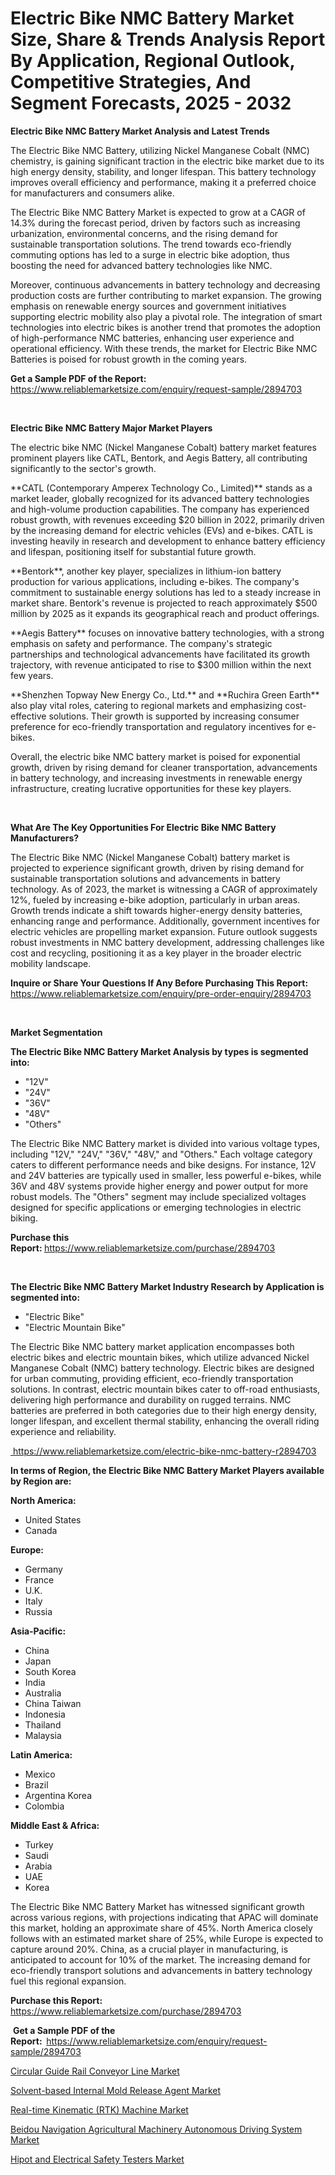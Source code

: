 <p><h1>Electric Bike NMC Battery Market Size, Share & Trends Analysis Report By Application, Regional Outlook, Competitive Strategies, And Segment Forecasts, 2025 - 2032</h1></p><p><strong>Electric Bike NMC Battery Market Analysis and Latest Trends</strong></p>
<p><p>The Electric Bike NMC Battery, utilizing Nickel Manganese Cobalt (NMC) chemistry, is gaining significant traction in the electric bike market due to its high energy density, stability, and longer lifespan. This battery technology improves overall efficiency and performance, making it a preferred choice for manufacturers and consumers alike.</p><p>The Electric Bike NMC Battery Market is expected to grow at a CAGR of 14.3% during the forecast period, driven by factors such as increasing urbanization, environmental concerns, and the rising demand for sustainable transportation solutions. The trend towards eco-friendly commuting options has led to a surge in electric bike adoption, thus boosting the need for advanced battery technologies like NMC.</p><p>Moreover, continuous advancements in battery technology and decreasing production costs are further contributing to market expansion. The growing emphasis on renewable energy sources and government initiatives supporting electric mobility also play a pivotal role. The integration of smart technologies into electric bikes is another trend that promotes the adoption of high-performance NMC batteries, enhancing user experience and operational efficiency. With these trends, the market for Electric Bike NMC Batteries is poised for robust growth in the coming years.</p></p>
<p><strong>Get a Sample PDF of the Report:&nbsp;</strong> <a href="https://www.reliablemarketsize.com/enquiry/request-sample/2894703?utm_campaign=1895&utm_medium=2&utm_source=Github&utm_content=ia&utm_term=15032025&utm_id=electric-bike-nmc-battery">https://www.reliablemarketsize.com/enquiry/request-sample/2894703</a></p>
<p>&nbsp;</p>
<p><strong>Electric Bike NMC Battery Major Market Players</strong></p>
<p><p>The electric bike NMC (Nickel Manganese Cobalt) battery market features prominent players like CATL, Bentork, and Aegis Battery, all contributing significantly to the sector's growth. </p><p>**CATL (Contemporary Amperex Technology Co., Limited)** stands as a market leader, globally recognized for its advanced battery technologies and high-volume production capabilities. The company has experienced robust growth, with revenues exceeding $20 billion in 2022, primarily driven by the increasing demand for electric vehicles (EVs) and e-bikes. CATL is investing heavily in research and development to enhance battery efficiency and lifespan, positioning itself for substantial future growth.</p><p>**Bentork**, another key player, specializes in lithium-ion battery production for various applications, including e-bikes. The company's commitment to sustainable energy solutions has led to a steady increase in market share. Bentork's revenue is projected to reach approximately $500 million by 2025 as it expands its geographical reach and product offerings.</p><p>**Aegis Battery** focuses on innovative battery technologies, with a strong emphasis on safety and performance. The company's strategic partnerships and technological advancements have facilitated its growth trajectory, with revenue anticipated to rise to $300 million within the next few years.</p><p>**Shenzhen Topway New Energy Co., Ltd.** and **Ruchira Green Earth** also play vital roles, catering to regional markets and emphasizing cost-effective solutions. Their growth is supported by increasing consumer preference for eco-friendly transportation and regulatory incentives for e-bikes.</p><p>Overall, the electric bike NMC battery market is poised for exponential growth, driven by rising demand for cleaner transportation, advancements in battery technology, and increasing investments in renewable energy infrastructure, creating lucrative opportunities for these key players.</p></p>
<p>&nbsp;</p>
<p><strong>What Are The Key Opportunities For Electric Bike NMC Battery Manufacturers?</strong></p>
<p><p>The Electric Bike NMC (Nickel Manganese Cobalt) battery market is projected to experience significant growth, driven by rising demand for sustainable transportation solutions and advancements in battery technology. As of 2023, the market is witnessing a CAGR of approximately 12%, fueled by increasing e-bike adoption, particularly in urban areas. Growth trends indicate a shift towards higher-energy density batteries, enhancing range and performance. Additionally, government incentives for electric vehicles are propelling market expansion. Future outlook suggests robust investments in NMC battery development, addressing challenges like cost and recycling, positioning it as a key player in the broader electric mobility landscape.</p></p>
<p><strong>Inquire or Share Your Questions If Any Before Purchasing This Report:</strong> <a href="https://www.reliablemarketsize.com/enquiry/pre-order-enquiry/2894703?utm_campaign=1895&utm_medium=2&utm_source=Github&utm_content=ia&utm_term=15032025&utm_id=electric-bike-nmc-battery">https://www.reliablemarketsize.com/enquiry/pre-order-enquiry/2894703</a></p>
<p>&nbsp;</p>
<p><strong>Market Segmentation</strong></p>
<p><strong>The Electric Bike NMC Battery Market Analysis by types is segmented into:</strong></p>
<p><ul><li>"12V"</li><li>"24V"</li><li>"36V"</li><li>"48V"</li><li>"Others"</li></ul></p>
<p><p>The Electric Bike NMC Battery market is divided into various voltage types, including "12V," "24V," "36V," "48V," and "Others." Each voltage category caters to different performance needs and bike designs. For instance, 12V and 24V batteries are typically used in smaller, less powerful e-bikes, while 36V and 48V systems provide higher energy and power output for more robust models. The "Others" segment may include specialized voltages designed for specific applications or emerging technologies in electric biking.</p></p>
<p><strong>Purchase this Report:&nbsp;</strong><a href="https://www.reliablemarketsize.com/purchase/2894703?utm_campaign=1895&utm_medium=2&utm_source=Github&utm_content=ia&utm_term=15032025&utm_id=electric-bike-nmc-battery">https://www.reliablemarketsize.com/purchase/2894703</a></p>
<p>&nbsp;</p>
<p><strong>The Electric Bike NMC Battery Market Industry Research by Application is segmented into:</strong></p>
<p><ul><li>"Electric Bike"</li><li>"Electric Mountain Bike"</li></ul></p>
<p><p>The Electric Bike NMC battery market application encompasses both electric bikes and electric mountain bikes, which utilize advanced Nickel Manganese Cobalt (NMC) battery technology. Electric bikes are designed for urban commuting, providing efficient, eco-friendly transportation solutions. In contrast, electric mountain bikes cater to off-road enthusiasts, delivering high performance and durability on rugged terrains. NMC batteries are preferred in both categories due to their high energy density, longer lifespan, and excellent thermal stability, enhancing the overall riding experience and reliability.</p></p>
<p><a href="https://www.reliablemarketsize.com/electric-bike-nmc-battery-r2894703?utm_campaign=1895&utm_medium=2&utm_source=Github&utm_content=ia&utm_term=15032025&utm_id=electric-bike-nmc-battery">&nbsp;https://www.reliablemarketsize.com/electric-bike-nmc-battery-r2894703</a></p>
<p><strong>In terms of Region, the Electric Bike NMC Battery Market Players available by Region are:</strong></p>
<p>
    <p> <strong> North America: </strong>
        <ul>
            <li>United States</li>
            <li>Canada</li>
        </ul>
        </p> 
    <p> <strong> Europe: </strong>
        <ul>
            <li>Germany</li>
            <li>France</li>
            <li>U.K.</li>
            <li>Italy</li>
            <li>Russia</li>
        </ul>
        </p> 
    <p> <strong> Asia-Pacific: </strong>
        <ul>
            <li>China</li>
            <li>Japan</li>
            <li>South Korea</li>
            <li>India</li>
            <li>Australia</li>
            <li>China Taiwan</li>
            <li>Indonesia</li>
            <li>Thailand</li>
            <li>Malaysia</li>
        </ul>
        </p> 
    <p> <strong> Latin America: </strong>
        <ul>
            <li>Mexico</li>
            <li>Brazil</li>
            <li>Argentina Korea</li>
            <li>Colombia</li>
        </ul>
        </p> 
    <p> <strong> Middle East & Africa: </strong>
        <ul>
            <li>Turkey</li>
            <li>Saudi</li>
            <li>Arabia</li>
            <li>UAE</li>
            <li>Korea</li>
        </ul>
    </p>
    </p>
<p><p>The Electric Bike NMC Battery Market has witnessed significant growth across various regions, with projections indicating that APAC will dominate this market, holding an approximate share of 45%. North America closely follows with an estimated market share of 25%, while Europe is expected to capture around 20%. China, as a crucial player in manufacturing, is anticipated to account for 10% of the market. The increasing demand for eco-friendly transport solutions and advancements in battery technology fuel this regional expansion.</p></p>
<p><strong>Purchase this Report: </strong><a href="https://www.reliablemarketsize.com/purchase/2894703?utm_campaign=1895&utm_medium=2&utm_source=Github&utm_content=ia&utm_term=15032025&utm_id=electric-bike-nmc-battery">https://www.reliablemarketsize.com/purchase/2894703</a></p>
<p>&nbsp;<strong>Get a Sample PDF of the Report:&nbsp;&nbsp;</strong><a href="https://www.reliablemarketsize.com/enquiry/request-sample/2894703?utm_campaign=1895&utm_medium=2&utm_source=Github&utm_content=ia&utm_term=15032025&utm_id=electric-bike-nmc-battery">https://www.reliablemarketsize.com/enquiry/request-sample/2894703</a></p>
<p><strong></strong></p>
<p><p><a href="https://github.com/guzasbahsas/Market-Research-Report-List-1/blob/main/circular-guide-rail-conveyor-line-market.md?utm_campaign=1895&utm_medium=2&utm_source=Github&utm_content=ia&utm_term=15032025&utm_id=electric-bike-nmc-battery">Circular Guide Rail Conveyor Line Market</a></p><p><a href="https://github.com/debowflaggqw/Market-Research-Report-List-1/blob/main/solvent-based-internal-mold-release-agent-market.md?utm_campaign=1895&utm_medium=2&utm_source=Github&utm_content=ia&utm_term=15032025&utm_id=electric-bike-nmc-battery">Solvent-based Internal Mold Release Agent Market</a></p><p><a href="https://github.com/eymermanda0p/Market-Research-Report-List-1/blob/main/real-time-kinematic-rtk-machine-market.md?utm_campaign=1895&utm_medium=2&utm_source=Github&utm_content=ia&utm_term=15032025&utm_id=electric-bike-nmc-battery">Real-time Kinematic (RTK) Machine Market</a></p><p><a href="https://github.com/weisonmanych/Market-Research-Report-List-1/blob/main/beidou-navigation-agricultural-machinery-autonomous-driving-system-market.md?utm_campaign=1895&utm_medium=2&utm_source=Github&utm_content=ia&utm_term=15032025&utm_id=electric-bike-nmc-battery">Beidou Navigation Agricultural Machinery Autonomous Driving System Market</a></p><p><a href="https://github.com/herakterroem/Market-Research-Report-List-1/blob/main/hipot-and-electrical-safety-testers-market.md?utm_campaign=1895&utm_medium=2&utm_source=Github&utm_content=ia&utm_term=15032025&utm_id=electric-bike-nmc-battery">Hipot and Electrical Safety Testers Market</a></p></p>